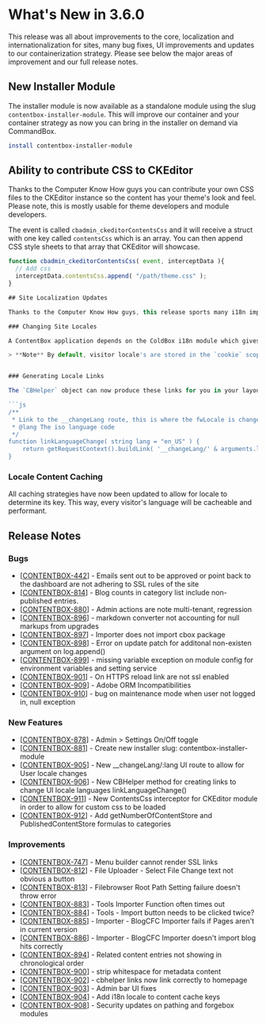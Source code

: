 # What's New in 3.6.0

This release was all about improvements to the core, localization and internationalization for sites, many bug fixes, UI improvements and updates to our containerization strategy.  Please see below the major areas of improvement and our full release notes.

## New Installer Module

The installer module is now available as a standalone module using the slug `contentbox-installer-module`.  This will improve our container and your container strategy as now you can bring in the installer on demand via CommandBox.

```bash
install contentbox-installer-module
```

## Ability to contribute CSS to CKEditor

Thanks to the Computer Know How guys you can contribute your own CSS files to the CKEditor instance so the content has your theme's look and feel.  Please note, this is mostly usable for theme developers and module developers.

The event is called `cbadmin_ckeditorContentsCss` and it will receive a struct with one key called `contentsCss` which is an array.  You can then append CSS style sheets to that array that CKEditor will showcase.


```js
function cbadmin_ckeditorContentsCss( event, interceptData ){
  // Add css
  interceptData.contentsCss.append( "/path/theme.css" );
}

## Site Localization Updates

Thanks to the Computer Know How guys, this release sports many i18n improvements.

### Changing Site Locales

A ContentBox application depends on the ColdBox i18n module which gives you the ability to serve any content in any language, use resource bundles and use the resource utilities.  However, we have now exposed the ability natively for users to change locales via the UI module using our URL of: `http://site.com/__changelang/en_US`.  The route expects an ISO valid language code in the format of `code_variant`.  

> **Note** By default, visitor locale's are stored in the `cookie` scope. You can change this via the `config/Coldbox.cfc` configuration CFC.


### Generating Locale Links

The `CBHelper` object can now produce these links for you in your layouts, themes and views by leveraging the following method:

```js
/**
 * Link to the __changeLang route, this is where the fwLocale is changed
 * @lang The iso language code
 */
function linkLanguageChange( string lang = "en_US" ) {
	return getRequestContext().buildLink( '__changeLang/' & arguments.lang );
}
```

### Locale Content Caching

All caching strategies have now been updated to allow for locale to determine its key.  This way, every visitor's language will be cacheable and performant.

## Release Notes            

### Bugs
* [<a href='https://ortussolutions.atlassian.net/browse/CONTENTBOX-442'>CONTENTBOX-442</a>] - Emails sent out to be approved or point back to the dashboard are not adhering to SSL rules of the site
* [<a href='https://ortussolutions.atlassian.net/browse/CONTENTBOX-814'>CONTENTBOX-814</a>] - Blog counts in category list include non-published entries.
* [<a href='https://ortussolutions.atlassian.net/browse/CONTENTBOX-880'>CONTENTBOX-880</a>] - Admin actions are note multi-tenant, regression
* [<a href='https://ortussolutions.atlassian.net/browse/CONTENTBOX-896'>CONTENTBOX-896</a>] - markdown converter not accounting for null markups from upgrades
* [<a href='https://ortussolutions.atlassian.net/browse/CONTENTBOX-897'>CONTENTBOX-897</a>] - Importer does not import cbox package
* [<a href='https://ortussolutions.atlassian.net/browse/CONTENTBOX-898'>CONTENTBOX-898</a>] - Error on update patch for additonal non-existen argument on log.append()
* [<a href='https://ortussolutions.atlassian.net/browse/CONTENTBOX-899'>CONTENTBOX-899</a>] - missing variable exception on module config for environment variables and setting service
* [<a href='https://ortussolutions.atlassian.net/browse/CONTENTBOX-901'>CONTENTBOX-901</a>] - On HTTPS reload link are not ssl enabled
* [<a href='https://ortussolutions.atlassian.net/browse/CONTENTBOX-909'>CONTENTBOX-909</a>] - Adobe ORM Incompatibilities
* [<a href='https://ortussolutions.atlassian.net/browse/CONTENTBOX-910'>CONTENTBOX-910</a>] - bug on maintenance mode when user not logged in, null exception
            
### New Features
* [<a href='https://ortussolutions.atlassian.net/browse/CONTENTBOX-878'>CONTENTBOX-878</a>] - Admin &gt; Settings On/Off toggle
* [<a href='https://ortussolutions.atlassian.net/browse/CONTENTBOX-881'>CONTENTBOX-881</a>] - Create new installer slug: contentbox-installer-module
* [<a href='https://ortussolutions.atlassian.net/browse/CONTENTBOX-905'>CONTENTBOX-905</a>] - New __changeLang/:lang UI route to allow for User locale changes
* [<a href='https://ortussolutions.atlassian.net/browse/CONTENTBOX-906'>CONTENTBOX-906</a>] - New CBHelper method for creating links to change UI locale languages linkLanguageChange()
* [<a href='https://ortussolutions.atlassian.net/browse/CONTENTBOX-911'>CONTENTBOX-911</a>] - New ContentsCss interceptor for CKEditor module in order to allow for custom css to be loaded
* [<a href='https://ortussolutions.atlassian.net/browse/CONTENTBOX-912'>CONTENTBOX-912</a>] - Add getNumberOfContentStore and PublishedContentStore formulas to categories
        
### Improvements
* [<a href='https://ortussolutions.atlassian.net/browse/CONTENTBOX-747'>CONTENTBOX-747</a>] - Menu builder cannot render SSL links
* [<a href='https://ortussolutions.atlassian.net/browse/CONTENTBOX-812'>CONTENTBOX-812</a>] - File Uploader - Select File Change text not obvious a button
* [<a href='https://ortussolutions.atlassian.net/browse/CONTENTBOX-813'>CONTENTBOX-813</a>] - Filebrowser Root Path Setting failure doesn&#39;t throw error
* [<a href='https://ortussolutions.atlassian.net/browse/CONTENTBOX-883'>CONTENTBOX-883</a>] - Tools Importer Function often times out
* [<a href='https://ortussolutions.atlassian.net/browse/CONTENTBOX-884'>CONTENTBOX-884</a>] - Tools - Import button needs to be clicked twice?
* [<a href='https://ortussolutions.atlassian.net/browse/CONTENTBOX-885'>CONTENTBOX-885</a>] - Importer - BlogCFC Importer fails if Pages aren&#39;t in current version
* [<a href='https://ortussolutions.atlassian.net/browse/CONTENTBOX-886'>CONTENTBOX-886</a>] - Importer - BlogCFC Importer doesn&#39;t import blog hits correctly
* [<a href='https://ortussolutions.atlassian.net/browse/CONTENTBOX-894'>CONTENTBOX-894</a>] - Related content entries not showing in chronological order
* [<a href='https://ortussolutions.atlassian.net/browse/CONTENTBOX-900'>CONTENTBOX-900</a>] - strip whitespace for metadata content
* [<a href='https://ortussolutions.atlassian.net/browse/CONTENTBOX-902'>CONTENTBOX-902</a>] - cbhelper links now link correctly to homepage
* [<a href='https://ortussolutions.atlassian.net/browse/CONTENTBOX-903'>CONTENTBOX-903</a>] - Admin bar UI fixes
* [<a href='https://ortussolutions.atlassian.net/browse/CONTENTBOX-904'>CONTENTBOX-904</a>] - Add i18n locale to content cache keys
* [<a href='https://ortussolutions.atlassian.net/browse/CONTENTBOX-908'>CONTENTBOX-908</a>] - Security updates on pathing and forgebox modules
                                        